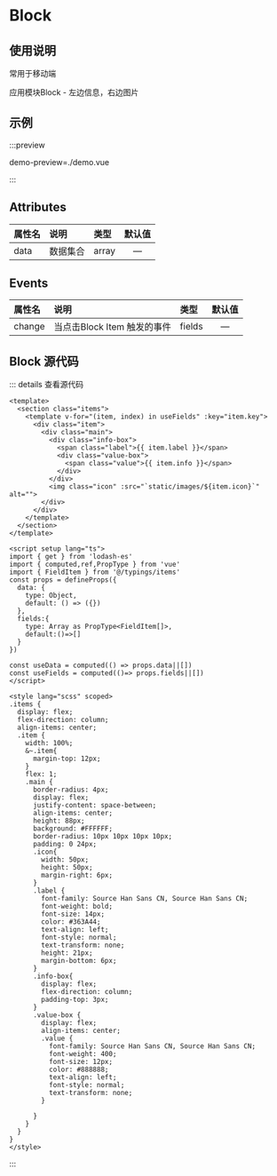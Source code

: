 

# Block
## 使用说明
常用于移动端

应用模块Block - 左边信息，右边图片
## 示例
<Block  :fields="data" > </Block>
:::preview 

demo-preview=./demo.vue

:::
## Attributes

| 属性名      | 说明        |  类型         |  默认值       | 
| :---        | :---   |   :---  |:----: |
| data   | 数据集合        | array      |—  |

## Events

| 属性名      | 说明        |  类型         |  默认值       | 
| :---        | :---   |   :---  |:----: |
| change   | 当点击Block Item 触发的事件        | fields      |—  |

## Block 源代码
::: details 查看源代码
``` vue
<template>
  <section class="items">
    <template v-for="(item, index) in useFields" :key="item.key">
      <div class="item">
        <div class="main">
          <div class="info-box">
            <span class="label">{{ item.label }}</span>
            <div class="value-box">
              <span class="value">{{ item.info }}</span>
            </div>
          </div>
          <img class="icon" :src="`static/images/${item.icon}`" alt="">
        </div>
      </div>
    </template>
  </section>
</template>

<script setup lang="ts">
import { get } from 'lodash-es'
import { computed,ref,PropType } from 'vue'
import { FieldItem } from '@/typings/items'
const props = defineProps({
  data: {
    type: Object,
    default: () => ({})
  },
  fields:{
    type: Array as PropType<FieldItem[]>,
    default:()=>[]
  }
})

const useData = computed(() => props.data||[])
const useFields = computed(()=> props.fields||[])
</script>

<style lang="scss" scoped>
.items {
  display: flex;
  flex-direction: column;
  align-items: center;
  .item {
    width: 100%;
    &~.item{
      margin-top: 12px;
    }
    flex: 1;
    .main {
      border-radius: 4px;
      display: flex;
      justify-content: space-between;
      align-items: center;
      height: 88px;
      background: #FFFFFF;
      border-radius: 10px 10px 10px 10px;
      padding: 0 24px;
      .icon{
        width: 50px;
        height: 50px;
        margin-right: 6px;
      }
      .label {
        font-family: Source Han Sans CN, Source Han Sans CN;
        font-weight: bold;
        font-size: 14px;
        color: #363A44;
        text-align: left;
        font-style: normal;
        text-transform: none;
        height: 21px;
        margin-bottom: 6px;
      }
      .info-box{
        display: flex;
        flex-direction: column;
        padding-top: 3px;
      }
      .value-box {
        display: flex;
        align-items: center;
        .value {
          font-family: Source Han Sans CN, Source Han Sans CN;
          font-weight: 400;
          font-size: 12px;
          color: #888888;
          text-align: left;
          font-style: normal;
          text-transform: none;
        }

      }
    }
  }
}
</style>

``` 
:::

<style module>
.button {
  color: red;
  font-weight: bold;
}

</style>